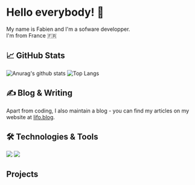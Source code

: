# Hello everybody! 👋

My name is Fabien and I'm a sofware developper.  
I'm from France 🇫🇷

## &#x1f4c8; GitHub Stats

![Anurag's github stats](https://github-readme-stats.vercel.app/api?username=Fabien-jrt)
![Top Langs](https://github-readme-stats.vercel.app/api/top-langs/?username=Fabien-jrt)

## &#x270d; Blog & Writing

Apart from coding, I also maintain a blog - you can find my articles on my website at [lifo.blog](https://lifo.blog/).

## &#x1F6E0; Technologies & Tools

![](https://img.shields.io/badge/OS-MacOS%20%7C%20Debian%20%7C%20Windows10-informational?style=flat&color=2bbc8a)
![](https://img.shields.io/badge/Shell-Bash%20|%20Zsh-informational?style=flat&logo=gnu-bash&logoColor=white&color=2bbc8a)


## Projects



<!--
**Fabien-jrt/Fabien-jrt** is a ✨ _special_ ✨ repository because its `README.md` (this file) appears on your GitHub profile.


Here are some ideas to get you started:

- 🔭 I’m currently working on ...
- 🌱 I’m currently learning ...
- 👯 I’m looking to collaborate on ...
- 🤔 I’m looking for help with ...
- 💬 Ask me about ...
- 📫 How to reach me: ...
- 😄 Pronouns: ...
- ⚡ Fun fact: ...
-->

